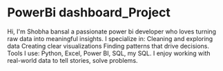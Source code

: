 # PowerBi dashboard_Project
Hi, I'm Shobha bansal a passionate power bi developer who loves turning raw data into meaningful insights. I specialize in:  Cleaning and exploring data  Creating clear visualizations  Finding patterns that drive decisions. Tools I use: Python, Excel, Power BI, SQL, my SQL. I enjoy working with real-world data to tell stories, solve problems.
